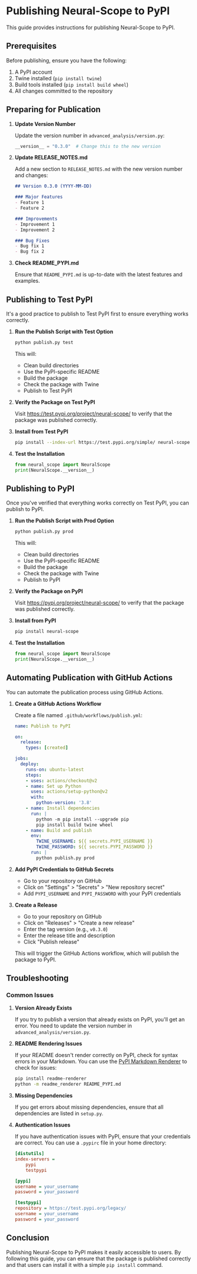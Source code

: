 # Publishing Neural-Scope to PyPI

This guide provides instructions for publishing Neural-Scope to PyPI.

## Prerequisites

Before publishing, ensure you have the following:

1. A PyPI account
2. Twine installed (`pip install twine`)
3. Build tools installed (`pip install build wheel`)
4. All changes committed to the repository

## Preparing for Publication

1. **Update Version Number**

   Update the version number in `advanced_analysis/version.py`:

   ```python
   __version__ = "0.3.0"  # Change this to the new version
   ```

2. **Update RELEASE_NOTES.md**

   Add a new section to `RELEASE_NOTES.md` with the new version number and changes:

   ```markdown
   ## Version 0.3.0 (YYYY-MM-DD)

   ### Major Features
   - Feature 1
   - Feature 2

   ### Improvements
   - Improvement 1
   - Improvement 2

   ### Bug Fixes
   - Bug fix 1
   - Bug fix 2
   ```

3. **Check README_PYPI.md**

   Ensure that `README_PYPI.md` is up-to-date with the latest features and examples.

## Publishing to Test PyPI

It's a good practice to publish to Test PyPI first to ensure everything works correctly.

1. **Run the Publish Script with Test Option**

   ```bash
   python publish.py test
   ```

   This will:
   - Clean build directories
   - Use the PyPI-specific README
   - Build the package
   - Check the package with Twine
   - Publish to Test PyPI

2. **Verify the Package on Test PyPI**

   Visit https://test.pypi.org/project/neural-scope/ to verify that the package was published correctly.

3. **Install from Test PyPI**

   ```bash
   pip install --index-url https://test.pypi.org/simple/ neural-scope
   ```

4. **Test the Installation**

   ```python
   from neural_scope import NeuralScope
   print(NeuralScope.__version__)
   ```

## Publishing to PyPI

Once you've verified that everything works correctly on Test PyPI, you can publish to PyPI.

1. **Run the Publish Script with Prod Option**

   ```bash
   python publish.py prod
   ```

   This will:
   - Clean build directories
   - Use the PyPI-specific README
   - Build the package
   - Check the package with Twine
   - Publish to PyPI

2. **Verify the Package on PyPI**

   Visit https://pypi.org/project/neural-scope/ to verify that the package was published correctly.

3. **Install from PyPI**

   ```bash
   pip install neural-scope
   ```

4. **Test the Installation**

   ```python
   from neural_scope import NeuralScope
   print(NeuralScope.__version__)
   ```

## Automating Publication with GitHub Actions

You can automate the publication process using GitHub Actions.

1. **Create a GitHub Actions Workflow**

   Create a file named `.github/workflows/publish.yml`:

   ```yaml
   name: Publish to PyPI

   on:
     release:
       types: [created]

   jobs:
     deploy:
       runs-on: ubuntu-latest
       steps:
       - uses: actions/checkout@v2
       - name: Set up Python
         uses: actions/setup-python@v2
         with:
           python-version: '3.8'
       - name: Install dependencies
         run: |
           python -m pip install --upgrade pip
           pip install build twine wheel
       - name: Build and publish
         env:
           TWINE_USERNAME: ${{ secrets.PYPI_USERNAME }}
           TWINE_PASSWORD: ${{ secrets.PYPI_PASSWORD }}
         run: |
           python publish.py prod
   ```

2. **Add PyPI Credentials to GitHub Secrets**

   - Go to your repository on GitHub
   - Click on "Settings" > "Secrets" > "New repository secret"
   - Add `PYPI_USERNAME` and `PYPI_PASSWORD` with your PyPI credentials

3. **Create a Release**

   - Go to your repository on GitHub
   - Click on "Releases" > "Create a new release"
   - Enter the tag version (e.g., `v0.3.0`)
   - Enter the release title and description
   - Click "Publish release"

   This will trigger the GitHub Actions workflow, which will publish the package to PyPI.

## Troubleshooting

### Common Issues

1. **Version Already Exists**

   If you try to publish a version that already exists on PyPI, you'll get an error. You need to update the version number in `advanced_analysis/version.py`.

2. **README Rendering Issues**

   If your README doesn't render correctly on PyPI, check for syntax errors in your Markdown. You can use the [PyPI Markdown Renderer](https://pypi.org/project/readme-renderer/) to check for issues:

   ```bash
   pip install readme-renderer
   python -m readme_renderer README_PYPI.md
   ```

3. **Missing Dependencies**

   If you get errors about missing dependencies, ensure that all dependencies are listed in `setup.py`.

4. **Authentication Issues**

   If you have authentication issues with PyPI, ensure that your credentials are correct. You can use a `.pypirc` file in your home directory:

   ```ini
   [distutils]
   index-servers =
       pypi
       testpypi

   [pypi]
   username = your_username
   password = your_password

   [testpypi]
   repository = https://test.pypi.org/legacy/
   username = your_username
   password = your_password
   ```

## Conclusion

Publishing Neural-Scope to PyPI makes it easily accessible to users. By following this guide, you can ensure that the package is published correctly and that users can install it with a simple `pip install` command.

